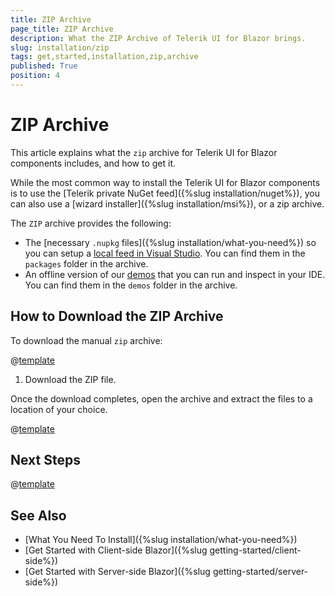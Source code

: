 ```yaml
---
title: ZIP Archive
page_title: ZIP Archive
description: What the ZIP Archive of Telerik UI for Blazor brings.
slug: installation/zip
tags: get,started,installation,zip,archive
published: True
position: 4
---
```


# ZIP Archive

This article explains what the `zip` archive for Telerik UI for Blazor components includes, and how to get it.

While the most common way to install the Telerik UI for Blazor components is to use the [Telerik private NuGet feed]({%slug installation/nuget%}), you can also use a [wizard installer]({%slug installation/msi%}), or a zip archive.

The `ZIP` archive provides the following:

* The [necessary `.nupkg` files]({%slug installation/what-you-need%}) so you can setup a [local feed in Visual Studio](#set-up-a-local-nuget-feed-in-visual-studio). You can find them in the `packages` folder in the archive.
* An offline version of our [demos](https://demos.telerik.com/blazor-ui) that you can run and inspect in your IDE. You can find them in the `demos` folder in the archive.


## How to Download the ZIP Archive

To download the manual `zip` archive:

@[template](/_contentTemplates/common/get-started.md#navigate-account)

1. Download the ZIP file.

Once the download completes, open the archive and extract the files to a location of your choice.

@[template](/_contentTemplates/common/get-started.md#setup-local-feed-vs)

## Next Steps

@[template](/_contentTemplates/common/get-started.md#after-install)


## See Also

* [What You Need To Install]({%slug installation/what-you-need%})
* [Get Started with Client-side Blazor]({%slug getting-started/client-side%})
* [Get Started with Server-side Blazor]({%slug getting-started/server-side%})

